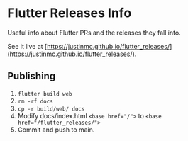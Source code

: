 # Flutter Releases Info

Useful info about Flutter PRs and the releases they fall into.

See it live at [https://justinmc.github.io/flutter_releases/](https://justinmc.github.io/flutter_releases/).

## Publishing

 1. `flutter build web`
 2. `rm -rf docs`
 3. `cp -r build/web/ docs`
 4. Modify docs/index.html `<base href="/">` to `<base href="/flutter_releases/">`
 5. Commit and push to main.
